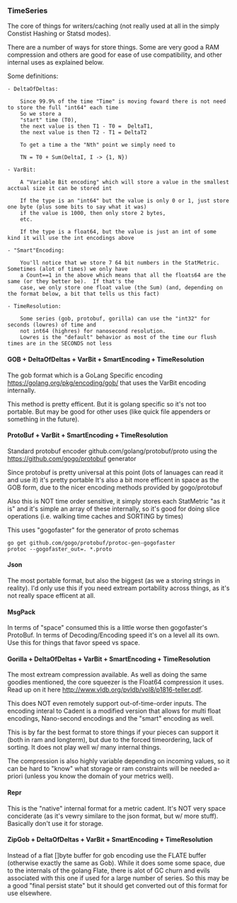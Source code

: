 

### TimeSeries

The core of things for writers/caching (not really used at all in the simply Constist Hashing or Statsd modes).

There are a number of ways for store things.  Some are very good a RAM compression and others are good for ease of use
compatibility, and other internal uses as explained below.

Some definitions:

    - DeltaOfDeltas:

        Since 99.9% of the time "Time" is moving foward there is not need to store the full "int64" each time
        So we store a
        "start" time (T0),
        the next value is then T1 - T0 =  DeltaT1,
        the next value is then T2 - T1 = DeltaT2

        To get a time a the "Nth" point we simply need to

        TN = T0 + Sum(DeltaI, I -> {1, N})

    - VarBit:

        A "Variable Bit encoding" which will store a value in the smallest acctual size it can be stored int

        If the type is an "int64" but the value is only 0 or 1, just store one byte (plus some bits to say what it was)
        if the value is 1000, then only store 2 bytes,
        etc.

        If the type is a float64, but the value is just an int of some kind it will use the int encodings above

    - "Smart"Encoding:

        You'll notice that we store 7 64 bit numbers in the StatMetric.  Sometimes (alot of times) we only have
        a Count==1 in the above which means that all the floats64 are the same (or they better be).  If that's the
        case, we only store one float value (the Sum) (and, depending on the format below, a bit that tells us this fact)

    - TimeResolution:

        Some series (gob, protobuf, gorilla) can use the "int32" for seconds (lowres) of time and
        not int64 (highres) for nanosecond resolution.
        Lowres is the "default" behavior as most of the time our flush times are in the SECONDS not less


#### GOB + DeltaOfDeltas + VarBit + SmartEncoding + TimeResolution

The gob format which is a GoLang Specific encoding https://golang.org/pkg/encoding/gob/ that uses the VarBit encoding internally.

This method is pretty efficent.  But it is golang specific so it's not too portable.  But may be good for other uses
(like quick file appenders or something in the future).

#### ProtoBuf + VarBit + SmartEncoding + TimeResolution

Standard protobuf encoder github.com/golang/protobuf/proto using the https://github.com/gogo/protobuf generator

Since protobuf is pretty universal at this point (lots of lanuages can read it and use it) it's pretty portable
It's also a bit more efficent in space as the GOB form, due to the nicer encoding methods provided by gogo/protobuf

Also this is NOT time order sensitive, it simply stores each StatMetric "as it is" and it's simple an array
of these internally, so it's good for doing slice operations (i.e. walking time caches and SORTING by times)

This uses "gogofaster" for the generator of proto schemas

    go get github.com/gogo/protobuf/protoc-gen-gogofaster
    protoc --gogofaster_out=. *.proto


#### Json

The most portable format, but also the biggest (as we a storing strings in reality).  I'd only use this if you
need extream portability across things, as it's not really space efficent at all.

#### MsgPack

In terms of "space" consumed this is a little worse then gogofaster's ProtoBuf.
In terms of Decoding/Encoding speed it's on a level all its own.  Use this for things that favor speed vs space.

#### Gorilla + DeltaOfDeltas + VarBit + SmartEncoding + TimeResolution

The most extream compression available.  As well as doing the same goodies mentioned, the core squeezer is the
Float64 compression it uses.  Read up on it here http://www.vldb.org/pvldb/vol8/p1816-teller.pdf.

This does NOT even remotely support out-of-time-order inputs.  The encoding interal to Cadent is a modified version
that allows for multi float encodings, Nano-second encodings and the "smart" encoding as well.

This is by far the best format to store things if your pieces can support it (both in ram and longterm), but due to
the forced timeordering, lack  of sorting.  It does not play well w/ many internal things.

The compression is also highly variable depending on incoming values, so it can be hard to "know" what storage or ram
constraints will be needed a-priori (unless you know the domain of your metrics well).


#### Repr

This is the "native" internal format for a metric cadent.  It's NOT very space conciderate (as it's vewry similare
to the json format, but w/ more stuff).  Basically don't use it for storage.


#### ZipGob  + DeltaOfDeltas + VarBit + SmartEncoding + TimeResolution

Instead of a flat []byte buffer for gob encoding use the FLATE buffer (otherwise exactly the same as Gob).  While it
does some some space, due to the internals of the golang Flate, there is alot of GC churn and evils associated
with this one if used for a large number of series.  So this may be a good "final persist state" but it should get converted
out of this format for use elsewhere.


